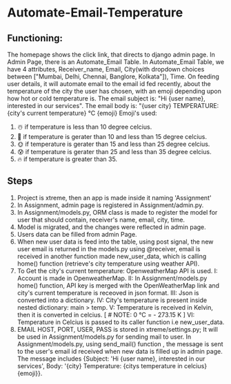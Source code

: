 # Automate-Email-Temperature
Functioning:
--------------
The homepage shows the click link, that directs to django admin page. 
In Admin Page, there is an Automate_Email Table.
In Automate_Email Table, we have 4 attributes, Receiver_name, Email, City(with dropdown choices between ["Mumbai, Delhi, Chennai, Banglore, Kolkata"]), Time.
On feeding user details, it will automate email to the email id fed recently, about the temperature of the city the user has chosen, with an emoji depending upon how hot or cold temperature is.
The email subject is: "Hi {user name}, interested in our services".
The email body is: "{user city} TEMPERATURE: {city's current temperature} °C {emoji}
Emoji's used:
1. ☃️ if temperature is less than 10 degree celcius.
2. 🥶 if temperature is gerater than 10 and less than 15 degree celcius.
3. 🌞 if temperature is gerater than 15 and less than 25 degree celcius.
4. 😰 if temperature is gerater than 25 and less than 35 degree celcius.
5. 🔥 if temperature is greater than 35.

Steps
-----
1. Project is xtreme, then an app is made inside it naming 'Assignment'
2. In Assignment, admin page is registered in Assignment/admin.py.
3. In Assignment/models.py, ORM class is made to register the model for user that should contain, receiver's name, email, city, time.
4. Model is migrated, and the changes were reflected in admin page.
5. Users data can be filled from admin Page.
6. When new user data is feed into the table, using post signal, the new user email is returned in the models.py
   using @receiver, email is received in another function made new_user_data, which is calling home() function (retrieve's city temperature using weather API).
6. To Get the city's current temperature: OpenweatherMap API is used.
  I:   Account is made in OpenweatherMap.
  II:  In Assignment/models.py home() function, API key is merged with the OpenWeatherMap link and city's current temperature is receoved in json format.
  III: Json is converted into a dictionary.
  IV:  City's temperature is present inside nested dictionary: main > temp.
  V:   Temperature is received in Kelvin, then it is converted in celcius. [ # NOTE: 0 °C = - 273.15 K  ]
  VI:  Temperature in Celcius is passed to its caller function i.e new_user_data.
7. EMAIL HOST, PORT, USER, PASS is stored in xtreme/settings.py; It will be used in Assignment/models.py for sending mail to user.
   In Assignment/models.py, using send_mail() function , the message is sent to the user's email id received when new data is filled up in admin page.
   The message includes {Subject: 'Hi {user name}, interested in our services', Body: '{city} Temperature: {citys temperature in celcius} {emoji}}.
